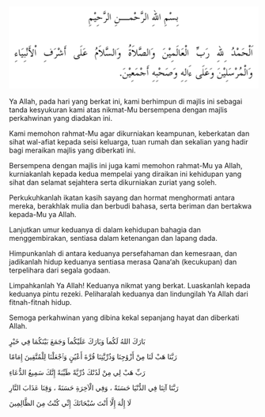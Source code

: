 
![selawat-1](assets/selawat-1.webp)

Ya Allah, pada hari yang berkat ini, kami berhimpun di majlis ini sebagai tanda kesyukuran kami atas nikmat-Mu bersempena dengan majlis perkahwinan yang diadakan ini.

Kami memohon rahmat-Mu agar dikurniakan keampunan, keberkatan dan sihat wal-afiat kepada seisi keluarga, tuan rumah dan sekalian yang hadir bagi meraikan majlis yang diberkati ini.

Bersempena dengan majlis ini juga kami memohon rahmat-Mu ya Allah, kurniakanlah kepada kedua mempelai yang diraikan ini kehidupan yang sihat dan selamat sejahtera serta dikurniakan zuriat yang soleh.

Perkukuhkanlah ikatan kasih sayang dan hormat menghormati antara mereka, berakhlak mulia dan berbudi bahasa, serta beriman dan bertakwa kepada-Mu ya Allah.

Lanjutkan umur keduanya di dalam kehidupan bahagia dan menggembirakan, sentiasa dalam ketenangan dan lapang dada.

Himpunkanlah di antara keduanya persefahaman dan kemesraan, dan jadikanlah hidup keduanya sentiasa merasa Qana‘ah (kecukupan) dan terpelihara dari segala godaan.

Limpahkanlah Ya Allah! Keduanya nikmat yang berkat.
Luaskanlah kepada keduanya pintu rezeki.
Peliharalah keduanya dan lindungilah Ya Allah dari fitnah-fitnah hidup.

Semoga perkahwinan yang dibina kekal sepanjang hayat dan diberkati Allah.

بَارَكَ اللهُ لَكُماَ وَبَارَكَ عَلَيْكُماَ وَجَمَعَ بَيْنَكُمَا فِي خَيْرٍ

رَبَّنَا هَبْ لَنَا مِنْ أَزْوَٰجِنَا وَذُرِّيَّٰتِنَا قُرَّةَ أَعْيُنٍ وَٱجْعَلْنَا لِلْمُتَّقِينَ إِمَامًا


رَبِّ هَبْ لِي مِنْ لَدُنْكَ ذُرِّيَّةً طَيِّبَةً إِنَّكَ سَمِيعُ الدُّعَاءِ


رَبَّنَا آتِنَا فِي الدُّنْيَا حَسَنَةً ، وَفِي الْآخِرَةِ حَسَنَةً ، وَقِنَا عَذَابَ النَّارِ


لَا إِلَٰهَ إِلَّا أَنْتَ سُبْحَانَكَ إِنِّي كُنْتُ مِنَ الظَّالِمِينَ


